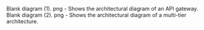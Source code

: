 Blank diagram (1). png - Shows the architectural diagram of an API gateway.
Blank diagram (2). png - Shows the architectural diagram of a multi-tier architecture.